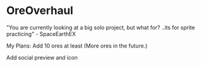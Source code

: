 # OreOverhaul
"You are currently looking at a big solo project, but what for? ..its for sprite practicing" - SpaceEarthEX

My Plans:
Add 10 ores at least (More ores in the future.)

Add social preview and icon
